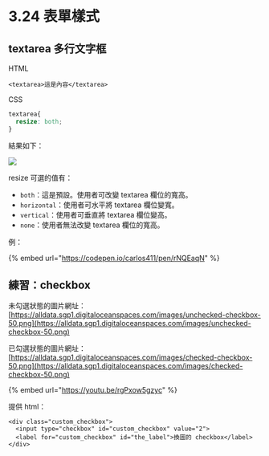# 3.24 表單樣式

## textarea 多行文字框

HTML

```markup
<textarea>這是內容</textarea>
```

CSS

```css
textarea{
  resize: both;
}
```

結果如下：

![](../.gitbook/assets/textarea\_resize\_sample.png)

resize 可選的值有：

* `both`：這是預設。使用者可改變 textarea 欄位的寬高。
* `horizontal`：使用者可水平將 textarea 欄位變寬。
* `vertical`：使用者可垂直將 textarea 欄位變高。
* `none`：使用者無法改變 textarea 欄位的寬高。

例：

{% embed url="https://codepen.io/carlos411/pen/rNQEaqN" %}



## 練習：checkbox

未勾選狀態的圖片網址：[https://alldata.sgp1.digitaloceanspaces.com/images/unchecked-checkbox-50.png](https://alldata.sgp1.digitaloceanspaces.com/images/unchecked-checkbox-50.png)

已勾選狀態的圖片網址：[https://alldata.sgp1.digitaloceanspaces.com/images/checked-checkbox-50.png](https://alldata.sgp1.digitaloceanspaces.com/images/checked-checkbox-50.png)

{% embed url="https://youtu.be/rgPxow5gzyc" %}

提供 html：

```markup
<div class="custom_checkbox">
  <input type="checkbox" id="custom_checkbox" value="2">
  <label for="custom_checkbox" id="the_label">換圖的 checkbox</label>
</div>
```




